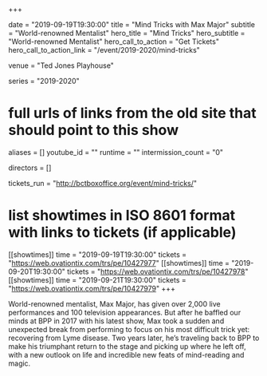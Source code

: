 +++

date = "2019-09-19T19:30:00"
title = "Mind Tricks with Max Major"
subtitle = "World-renowned Mentalist"
hero_title = "Mind Tricks"
hero_subtitle = "World-renowned Mentalist"
hero_call_to_action = "Get Tickets"
hero_call_to_action_link = "/event/2019-2020/mind-tricks"

venue = "Ted Jones Playhouse"

series = "2019-2020"
# full urls of links from the old site that should point to this show
aliases = []
youtube_id = ""
runtime = ""
intermission_count = "0"

directors = []

tickets_run = "http://bctboxoffice.org/event/mind-tricks/"

# list showtimes in ISO 8601 format with links to tickets (if applicable)
[[showtimes]]
    time = "2019-09-19T19:30:00"
    tickets = "https://web.ovationtix.com/trs/pe/10427977"
[[showtimes]]
    time = "2019-09-20T19:30:00"
    tickets = "https://web.ovationtix.com/trs/pe/10427978"
[[showtimes]]
    time = "2019-09-21T19:30:00"
    tickets = "https://web.ovationtix.com/trs/pe/10427979"
+++

World-renowned mentalist, Max Major, has given over 2,000 live performances and 100 television appearances. But after he baffled our minds at BPP in 2017 with his latest show, Max took a sudden and unexpected break from performing to focus on his most difficult trick yet: recovering from Lyme disease. Two years later, he’s traveling back to BPP to make his triumphant return to the stage and picking up where he left off, with a new outlook on life and incredible new feats of mind-reading and magic.
